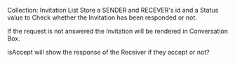 Collection: Invitation List
Store a SENDER and RECEVER's id and a Status value to Check whether the Invitation has been responded or not.

If the request is not answered the Invitation will be rendered in Conversation Box.

isAccept will show the response of the Receiver if they accept or not?